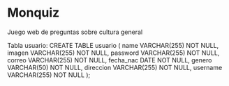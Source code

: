 # Monquiz
 Juego web de preguntas sobre cultura general

Tabla usuario:
CREATE TABLE usuario (
    name VARCHAR(255) NOT NULL,
    imagen VARCHAR(255) NOT NULL,
    password VARCHAR(255) NOT NULL,
    correo VARCHAR(255) NOT NULL,
    fecha_nac DATE NOT NULL,
    genero VARCHAR(50) NOT NULL,
    direccion VARCHAR(255) NOT NULL,
    username VARCHAR(255) NOT NULL
);
